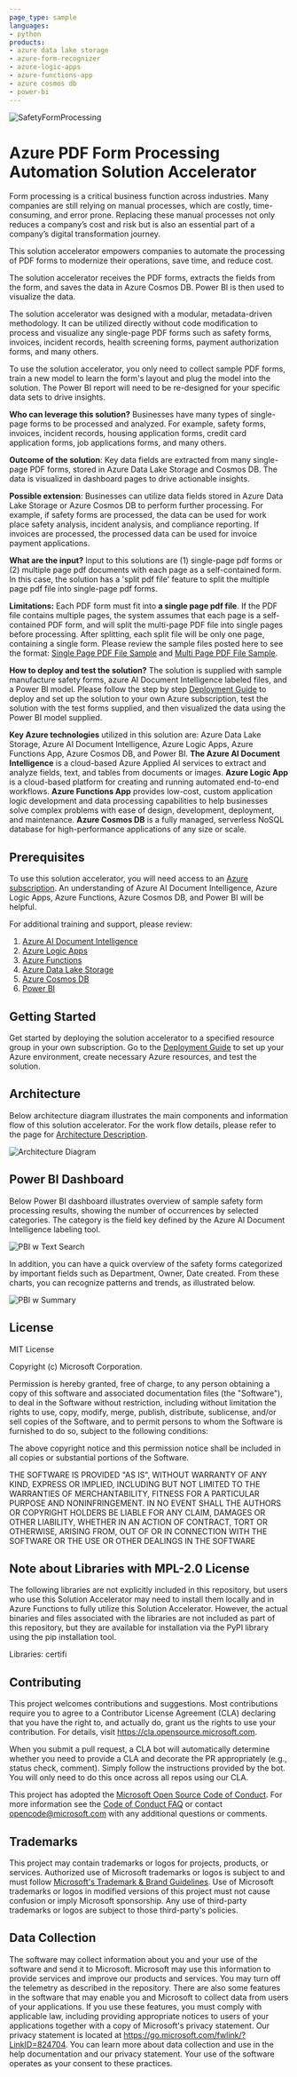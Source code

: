 ```yaml
---
page_type: sample
languages:
- python
products:
- azure data lake storage
- azure-form-recognizer
- azure-logic-apps
- azure-functions-app
- azure cosmos db
- power-bi
---
```


![SafetyFormProcessing](./Deployment/Images/SA-EAE-Banner.png)

# Azure PDF Form Processing Automation Solution Accelerator

Form processing is a critical business function across industries. Many companies are still relying on manual processes, which are costly, time-consuming, and error prone. Replacing these manual processes not only reduces a company’s cost and risk but is also an essential part of a company’s digital transformation journey. 

This solution accelerator empowers companies to automate the processing of PDF forms to modernize their operations, save time, and reduce cost.

The solution accelerator receives the PDF forms, extracts the fields from the form, and saves the data in Azure Cosmos DB. Power BI is then used to visualize the data.

The solution accelerator was designed with a modular, metadata-driven methodology. It can be utilized directly without code modification to process and visualize any single-page PDF forms such as safety forms, invoices, incident records, health screening forms, payment authorization forms, and many others.

To use the solution accelerator, you only need to collect sample PDF forms, train a new model to learn the form's layout and plug the model into the solution. The Power BI report will need to be re-designed for your specific data sets to drive insights.

**Who can leverage this solution?** Businesses have many types of single-page forms to be processed and analyzed. For example, safety forms, invoices, incident records, housing application forms, credit card application forms, job applications forms, and many others.

**Outcome of the solution**: Key data fields are extracted from many single-page PDF forms, stored in Azure Data Lake Storage and Cosmos DB. The data is visualized in dashboard pages to drive actionable insights. 

**Possible extension**: Businesses can utilize data fields stored in Azure Data Lake Storage or Azure Cosmos DB to perform further processing. For example, if safety forms are processed, the data can be used for work place safety analysis, incident analysis, and compliance reporting. If invoices are processed, the processed data can be used for invoice payment applications. 

**What are the input?** Input to this solutions are (1) single-page pdf forms or (2) multiple page pdf documents with each page as a self-contained form. In this case, the solution has a 'split pdf file' feature to split the multiple page pdf file into single-page pdf forms. 

**Limitations:** Each PDF form must fit into **a single page pdf file**. If the PDF file contains multiple pages, the system assumes that each page is a self-contained PDF form, and will split the multi-page PDF file into single pages before processing. After splitting, each split file will be only one page, containing a single form. Please review the sample files posted here to see the format: [Single Page PDF File Sample](./Deployment/Data/samples/test/contoso_set_1/ContosoSafety360-Sample-1.pdf) and [Multi Page PDF File Sample](./Deployment/Data/samples/test/contoso_set_1/ContosoSafety360-Combo-1.pdf).

**How to deploy and test the solution?**  The solution is supplied with sample manufacture safety forms, azure AI Document Intelligence labeled files, and a Power BI model. Please follow the step by step [Deployment Guide](./Deployment/README.md) to deploy and set up the solution to your own Azure subscription, test the solution with the test forms supplied, and then visualized the data using the Power BI model supplied. 

**Key Azure technologies** utilized in this solution are:  Azure Data Lake Storage,  Azure AI Document Intelligence, Azure Logic Apps, Azure Functions App, Azure Cosmos DB, and Power BI.  **The Azure AI Document Intelligence** is a cloud-based Azure Applied AI services to extract and analyze fields, text, and tables from documents or images. **Azure Logic App** is a cloud-based platform for creating and running automated end-to-end workflows. **Azure Functions App** provides low-cost, custom application logic development and data processing capabilities to help businesses solve complex problems with ease of design, development, deployment, and maintenance. **Azure Cosmos DB** is a fully managed, serverless NoSQL database for high-performance applications of any size or scale. 

## Prerequisites

To use this solution accelerator, you will need access to an [Azure subscription](https://azure.microsoft.com/en-us/free/). An understanding of Azure AI Document Intelligence, Azure Logic Apps, Azure Functions, Azure Cosmos DB, and Power BI will be helpful. 

For additional training and support, please review:

1. [Azure AI Document Intelligence](https://learn.microsoft.com/en-us/azure/ai-services/document-intelligence/overview?view=doc-intel-4.0.0)
2. [Azure Logic Apps](https://azure.microsoft.com/en-us/services/logic-apps/#overview)
3. [Azure Functions](https://docs.microsoft.com/en-us/azure/azure-functions/functions-overview)
4. [Azure Data Lake Storage](https://docs.microsoft.com/en-us/azure/storage/blobs/data-lake-storage-introduction)
5. [Azure Cosmos DB](https://azure.microsoft.com/en-us/services/cosmos-db/)
6. [Power BI](https://docs.microsoft.com/en-us/power-bi/fundamentals/power-bi-overview)


## Getting Started
Get started by deploying the solution accelerator to a specified resource group in your own subscription. Go to the [Deployment Guide](./Deployment/README.md) to set up your Azure environment, create necessary Azure resources, and test the solution. 

## Architecture
Below architecture diagram illustrates the main components and information flow of this solution accelerator. For the work flow details, please refer to the page for [Architecture Description](./Deployment/Architecture_Description/README.md). 

![Architecture Diagram](./Deployment/Images/Arch-SA-PDF-Form-Processing-Automation-AAC.png "PDF Form Processing Automation Architecture Diagram")

## Power BI Dashboard

Below Power BI dashboard illustrates overview of sample safety form processing results, showing the number of occurrences by selected categories. The category is the field key defined by the Azure AI Document Intelligence labeling tool.  

![PBI w Text Search](./Deployment/Images/PBI-Overview.png)

In addition, you can have a quick overview of the safety forms categorized by important fields such as Department, Owner, Date created. From these charts, you can recognize patterns and trends, as illustrated below. 

![PBI w Summary](./Deployment/Images/PBI-Metrics.png)

## License
MIT License

Copyright (c) Microsoft Corporation.

Permission is hereby granted, free of charge, to any person obtaining a copy
of this software and associated documentation files (the "Software"), to deal
in the Software without restriction, including without limitation the rights
to use, copy, modify, merge, publish, distribute, sublicense, and/or sell
copies of the Software, and to permit persons to whom the Software is
furnished to do so, subject to the following conditions:

The above copyright notice and this permission notice shall be included in all
copies or substantial portions of the Software.

THE SOFTWARE IS PROVIDED "AS IS", WITHOUT WARRANTY OF ANY KIND, EXPRESS OR
IMPLIED, INCLUDING BUT NOT LIMITED TO THE WARRANTIES OF MERCHANTABILITY,
FITNESS FOR A PARTICULAR PURPOSE AND NONINFRINGEMENT. IN NO EVENT SHALL THE
AUTHORS OR COPYRIGHT HOLDERS BE LIABLE FOR ANY CLAIM, DAMAGES OR OTHER
LIABILITY, WHETHER IN AN ACTION OF CONTRACT, TORT OR OTHERWISE, ARISING FROM,
OUT OF OR IN CONNECTION WITH THE SOFTWARE OR THE USE OR OTHER DEALINGS IN THE
SOFTWARE

## Note about Libraries with MPL-2.0 License
The following libraries are not explicitly included in this repository, but users who use this Solution Accelerator may need to install them locally and in Azure Functions to fully utilize this Solution Accelerator. However, the actual binaries and files associated with the libraries are not included as part of this repository, but they are available for installation via the PyPI library using the pip installation tool.

Libraries: certifi

## Contributing
This project welcomes contributions and suggestions.  Most contributions require you to agree to a Contributor License Agreement (CLA) declaring that you have the right to, and actually do, grant us the rights to use your contribution. For details, visit https://cla.opensource.microsoft.com.

When you submit a pull request, a CLA bot will automatically determine whether you need to provide a CLA and decorate the PR appropriately (e.g., status check, comment). Simply follow the instructions provided by the bot. You will only need to do this once across all repos using our CLA.

This project has adopted the [Microsoft Open Source Code of Conduct](https://opensource.microsoft.com/codeofconduct/). For more information see the [Code of Conduct FAQ](https://opensource.microsoft.com/codeofconduct/faq/) or contact [opencode@microsoft.com](mailto:opencode@microsoft.com) with any additional questions or comments.

## Trademarks
This project may contain trademarks or logos for projects, products, or services. Authorized use of Microsoft trademarks or logos is subject to and must follow [Microsoft's Trademark & Brand Guidelines](https://www.microsoft.com/en-us/legal/intellectualproperty/trademarks/usage/general). Use of Microsoft trademarks or logos in modified versions of this project must not cause confusion or imply Microsoft sponsorship. Any use of third-party trademarks or logos are subject to those third-party's policies.

## Data Collection
The software may collect information about you and your use of the software and send it to Microsoft. Microsoft may use this information to provide services and improve our products and services. You may turn off the telemetry as described in the repository. There are also some features in the software that may enable you and Microsoft to collect data from users of your applications. If you use these features, you must comply with applicable law, including providing appropriate notices to users of your applications together with a copy of Microsoft's privacy statement. Our privacy statement is located at https://go.microsoft.com/fwlink/?LinkID=824704. You can learn more about data collection and use in the help documentation and our privacy statement. Your use of the software operates as your consent to these practices.
